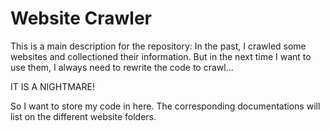 # Website Crawler
This is a main description for the repository:
In the past, I crawled some websites and collectioned their information.
But in the next time I want to use them, I always need to rewrite the code to crawl...

IT IS A NIGHTMARE!

So I want to store my code in here.
The corresponding documentations will list on the different website folders.

